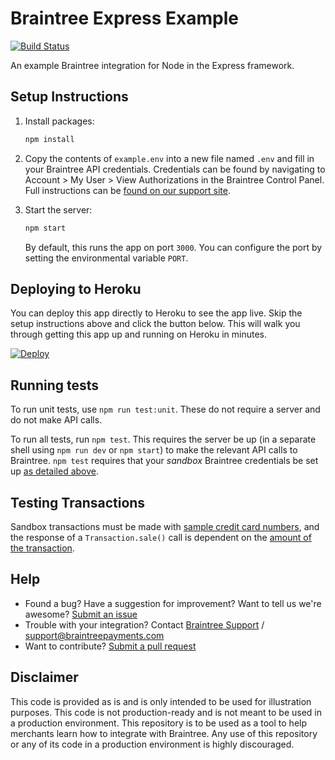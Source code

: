 # Braintree Express Example

[![Build Status](https://travis-ci.org/braintree/braintree_express_example.svg?branch=master)](https://travis-ci.org/braintree/braintree_express_example)

An example Braintree integration for Node in the Express framework.

## Setup Instructions

1. Install packages:

   ```sh
   npm install
   ```

2. Copy the contents of `example.env` into a new file named `.env` and fill in your Braintree API credentials. Credentials can be found by navigating to Account > My User > View Authorizations in the Braintree Control Panel. Full instructions can be [found on our support site](https://articles.braintreepayments.com/control-panel/important-gateway-credentials#api-credentials).

3. Start the server:

   ```sh
   npm start
   ```

   By default, this runs the app on port `3000`. You can configure the port by setting the environmental variable `PORT`.

## Deploying to Heroku

You can deploy this app directly to Heroku to see the app live. Skip the setup instructions above and click the button below. This will walk you through getting this app up and running on Heroku in minutes.

[![Deploy](https://www.herokucdn.com/deploy/button.svg)](https://heroku.com/deploy?template=https://github.com/braintree/braintree_express_example&env[BT_ENVIRONMENT]=sandbox)

## Running tests

To run unit tests, use `npm run test:unit`. These do not require a server and do not make API calls.

To run all tests, run `npm test`. This requires the server be up (in a separate shell using `npm run dev` or `npm start`) to make the relevant API calls to Braintree. `npm test` requires that your _sandbox_ Braintree credentials be set up [as detailed above](#setup-instructions).

## Testing Transactions

Sandbox transactions must be made with [sample credit card numbers](https://developers.braintreepayments.com/reference/general/testing/node#credit-card-numbers), and the response of a `Transaction.sale()` call is dependent on the [amount of the transaction](https://developers.braintreepayments.com/reference/general/testing/node#test-amounts).

## Help

- Found a bug? Have a suggestion for improvement? Want to tell us we're awesome? [Submit an issue](https://github.com/braintree/braintree_express_example/issues)
- Trouble with your integration? Contact [Braintree Support](https://support.braintreepayments.com/) / support@braintreepayments.com
- Want to contribute? [Submit a pull request](https://help.github.com/articles/creating-a-pull-request)

## Disclaimer

This code is provided as is and is only intended to be used for illustration purposes. This code is not production-ready and is not meant to be used in a production environment. This repository is to be used as a tool to help merchants learn how to integrate with Braintree. Any use of this repository or any of its code in a production environment is highly discouraged.
